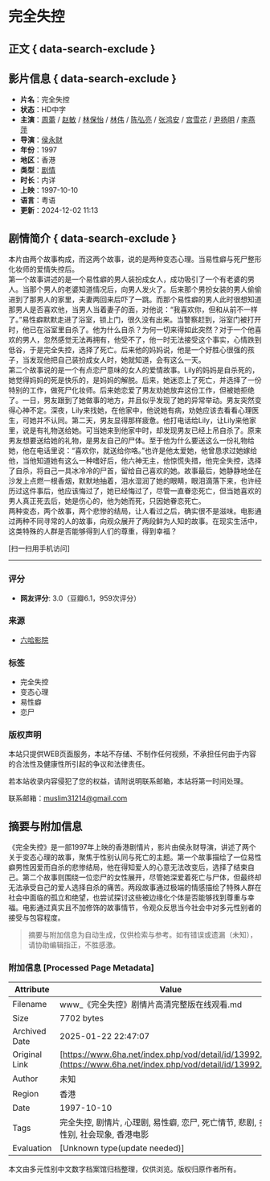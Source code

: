 # 完全失控

## 正文 { data-search-exclude }


## 影片信息 { data-search-exclude }

- **片名**：完全失控
- **状态**：HD中字
- **主演**：[周蕾](/index.php/vod/search/actor/%E5%91%A8%E8%95%BE.html) / [赵敏](/index.php/vod/search/actor/%E8%B6%99%E6%95%8F.html) / [林保怡](/index.php/vod/search/actor/%E6%9E%97%E4%BF%9D%E6%80%A1.html) / [林伟](/index.php/vod/search/actor/%E6%9E%97%E5%81%89.html) / [陈弘亮](/index.php/vod/search/actor/%E9%99%B3%E7%B4%98%E4%BA%AE.html) / [张鸿安](/index.php/vod/search/actor/%E5%BC%B5%E9%B4%BB%E5%AE%89.html) / [宫雪花](/index.php/vod/search/actor/%E5%AE%AE%E9%9B%AA%E8%8A%B1.html) / [尹扬明](/index.php/vod/search/actor/%E5%B0%B9%E6%89%AC%E6%98%8E.html) / [李燕萍](/index.php/vod/search/actor/%E6%9D%8E%E7%87%95%E8%90%8D.html)
- **导演**：[侯永财](/index.php/vod/search/director/%E4%BE%AF%E6%B0%B8%E8%B4%A2.html)
- **年份**：1997
- **地区**：香港
- **类型**：[剧情](/index.php/vod/search/class/%E5%89%A7%E6%83%85.html)
- **时长**：内详
- **上映**：1997-10-10
- **语言**：粤语
- **更新**：2024-12-02 11:13

## 剧情简介 { data-search-exclude }

本片由两个故事构成，而这两个故事，说的是两种变态心理。当易性癖与死尸整形化妆师的爱情失控后。  
第一个故事讲述的是一个易性癖的男人装扮成女人，成功吸引了一个有老婆的男人。当那个男人的老婆知道情况后，向男人发火了。后来那个男扮女装的男人偷偷进到了那男人的家里，夫妻两回来后吓了一跳。而那个易性癖的男人此时很想知道那男人是否喜欢他，当男人当着妻子的面，对他说：“我喜欢你，但和从前不一样了。”易性癖默默走进了浴室，锁上门，很久没有出来。当警察赶到，浴室门被打开时，他已在浴室里自杀了。他为什么自杀？为何一切来得如此突然？对于一个他喜欢的男人，忽然感觉无法再拥有，他受不了，他一时无法接受这个事实，心情跌到低谷，于是完全失控，选择了死亡。后来他的妈妈说，他是一个好胜心很强的孩子，当发现他把自己装扮成女人时，她就知道，会有这么一天。  
第二个故事说的是一个有点恋尸意味的女人的爱情故事。Lily的妈妈是自杀死的，她觉得妈妈的死是快乐的，是妈妈的解脱。后来，她迷恋上了死亡，并选择了一份特别的工作，做死尸化妆师。后来她恋爱了男友劝她放弃这份工作，但被她拒绝了。一日，男友跟到了她做事的地方，并且似乎发现了她的异常举动。男友突然变得心神不定。深夜，Lily来找她，在他家中，他说她有病，劝她应该去看看心理医生，可她并不认同。第二天，男友显得那样疲惫。他打电话给Lily，让Lily来他家里，说是有礼物送给她。可当她来到他家中时，却发现男友已经上吊自杀了。原来男友想要送给她的礼物，是男友自己的尸体。至于他为什么要送这么一份礼物给她，他在电话里说：“喜欢你，就送给你咯。”也许是他太爱她，他曾恳求过她嫁给他，当他知道她有这么一种嗜好后，他六神无主，他惊慌失措，他完全失控，选择了自杀，将自己一具冰冷冷的尸首，留给自己喜欢的她。故事最后，她静静地坐在沙发上点燃一根香烟，默默地抽着，泪水湿润了她的眼睛，眼泪滴落下来，也许经历过这件事后，他应该悔过了，她已经悔过了，尽管一直眷恋死亡，但当她喜欢的男人真正死去后，她是伤心的，他为她而死，只因她眷恋死亡。  
两种变态，两个故事，两个悲惨的结局，让人看过之后，确实很不是滋味。电影通过两种不同寻常的人的故事，向观众展开了两段鲜为人知的故事。在现实生活中，这类特殊的人群是否能够得到人们的尊重，得到幸福？

[扫一扫用手机访问]

---

### 评分

- **网友评分**: 3.0（豆瓣6.1，959次评分）

### 来源

- [六哈影院](https://www.6ha.net/index.php/vod/detail/id/13992.html) 

### 标签

- 完全失控
- 变态心理
- 易性癖
- 恋尸

### 版权声明

本站只提供WEB页面服务，本站不存储、不制作任何视频，不承担任何由于内容的合法性及健康性所引起的争议和法律责任。

若本站收录内容侵犯了您的权益，请附说明联系邮箱，本站将第一时间处理。 

联系邮箱：muslim31214@gmail.com
<!-- tcd_original_link https://www.6ha.net/index.php/vod/detail/id/13992.html -->


## 摘要与附加信息

<!-- tcd_abstract -->
《完全失控》是一部1997年上映的香港剧情片，影片由侯永财导演，讲述了两个关于变态心理的故事，聚焦于性别认同与死亡的主题。第一个故事描绘了一位易性癖男性因爱而自杀的悲惨结局，他在得知爱人的心意无法改变后，选择了结束自己。第二个故事则围绕一位恋尸的女性展开，尽管她深爱着死亡与尸体，但最终却无法承受自己的爱人选择自杀的痛苦。两段故事通过极端的情感描绘了特殊人群在社会中面临的孤立和绝望，也尝试探讨这些被边缘化个体是否能够找到尊重与幸福。电影通过真实且不加修饰的故事情节，令观众反思当今社会中对多元性别者的接受与包容程度。
<!-- tcd_abstract_end -->

> 摘要与附加信息为自动生成，仅供检索与参考。如有错误或遗漏（未知），请协助编辑指正，不胜感激。

### 附加信息 [Processed Page Metadata]

| Attribute       | Value                                  |
|-----------------|----------------------------------------|
| Filename        | www_《完全失控》剧情片高清完整版在线观看.md                             |
| Size            | 7702 bytes                           |
| Archived Date   | 2025-01-22 22:47:07                             |
| Original Link   | [https://www.6ha.net/index.php/vod/detail/id/13992.html](https://www.6ha.net/index.php/vod/detail/id/13992.html)                       |
| Author          | 未知                               |
| Region          | 香港                               |
| Date            | 1997-10-10                                 |
| Tags            | 完全失控, 剧情片, 心理剧, 易性癖, 恋尸, 死亡情节, 悲剧, 多元性别, 社会现象, 香港电影                                 |
| Evaluation            | [Unknown type(update needed)]                                 |
<!-- tcd_table_end -->

本文由多元性别中文数字档案馆归档整理，仅供浏览。版权归原作者所有。
